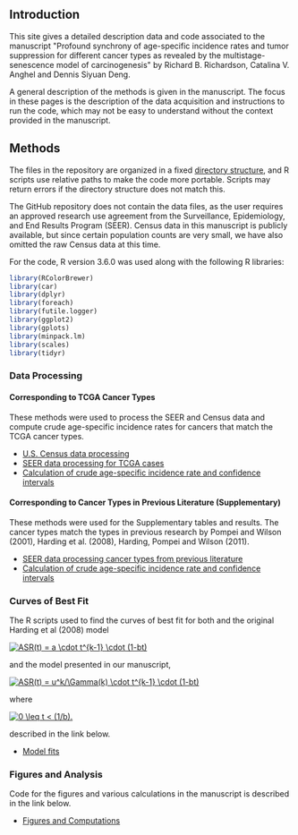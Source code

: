 ## Introduction

This site gives a detailed description data and code associated to the manuscript "Profound synchrony of age-specific incidence rates and tumor suppression for different cancer types as revealed by the multistage-senescence model of carcinogenesis" by Richard B. Richardson, Catalina V. Anghel and Dennis Siyuan Deng. 

A general description of the methods is given in the manuscript. The focus in these pages is the description of the data acquisition and instructions to run the code, which may not be easy to understand without the context provided in the manuscript.

## Methods

The files in the repository are organized in a fixed [directory structure](directory-structure.md), and R scripts use relative paths to make the code more portable. Scripts may return errors if the directory structure does not match this.

The GitHub repository does not contain the data files, as the user requires an approved research use agreement from the Surveillance, Epidemiology, and End Results Program (SEER).  Census data in this manuscript is publicly available, but since certain population counts are very small, we have also omitted the raw Census data at this time.

<!---
grep -r "library" . | cut -d ":" -f 2 | sort | uniq
-->

For the code, R version 3.6.0 was used along with the following R libraries:

```r
library(RColorBrewer)
library(car)
library(dplyr)
library(foreach)
library(futile.logger)
library(ggplot2)
library(gplots)
library(minpack.lm)
library(scales)
library(tidyr)
```

### Data Processing 

#### Corresponding to TCGA Cancer Types

These methods were used to process the SEER and Census data and compute crude age-specific incidence rates for cancers that match the TCGA cancer types.

*  [U.S. Census data processing](data-population.md)
*  [SEER data processing for TCGA cases](data-seer-tcga.md)
*  [Calculation of crude age-specific incidence rate and confidence intervals](rates-seer-tcga.md)

#### Corresponding to Cancer Types in Previous Literature (Supplementary)

These methods were used for the Supplementary tables and results.  The cancer types match the types in previous research by Pompei and Wilson (2001), Harding et al. (2008), Harding, Pompei and Wilson (2011).

*  [SEER data processing cancer types from previous literature](data-seer.md)
*  [Calculation of crude age-specific incidence rate and confidence intervals](rates-seer.md)

### Curves of Best Fit

The R scripts used to find the curves of best fit for both and the original Harding et al (2008) model 

<a href="https://www.codecogs.com/eqnedit.php?latex=ASR(t)&space;=&space;a&space;\cdot&space;t^{k-1}&space;\cdot&space;(1-bt)" target="_blank"><img src="https://latex.codecogs.com/gif.latex?ASR(t)&space;=&space;a&space;\cdot&space;t^{k-1}&space;\cdot&space;(1-bt)" title="ASR(t) = a \cdot t^{k-1} \cdot (1-bt)" /></a>

and the model presented in our manuscript, 

<a href="https://www.codecogs.com/eqnedit.php?latex=ASR(t)&space;=&space;u^k/\Gamma(k)&space;\cdot&space;t^{k-1}&space;\cdot&space;(1-bt)" target="_blank"><img src="https://latex.codecogs.com/gif.latex?ASR(t)&space;=&space;u^k/\Gamma(k)&space;\cdot&space;t^{k-1}&space;\cdot&space;(1-bt)" title="ASR(t) = u^k/\Gamma(k) \cdot t^{k-1} \cdot (1-bt)" /></a>

where 

<a href="https://www.codecogs.com/eqnedit.php?latex=0&space;\leq&space;t&space;<&space;(1/b)." target="_blank"><img src="https://latex.codecogs.com/gif.latex?0&space;\leq&space;t&space;<&space;(1/b)." title="0 \leq t < (1/b)." /></a>

described in the link below.

*  [Model fits](model-fits.md)

### Figures and Analysis

Code for the figures and various calculations in the manuscript is described in the link below.

*  [Figures and Computations](plot-fits.md)

